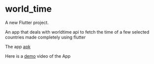# world_time

A new Flutter project.

An app that deals with worldtime api to fetch the time of a few selected countries made completely using flutter

The app [apk](https://github.com/bhookhakela/WorldTime-App/blob/master/World_time.apk)

Here is a [demo](https://drive.google.com/file/d/1ReZEXNjT2PvUh9JsBZ-fDVSZ7IrvRna4/view?usp=sharing) video of the App
